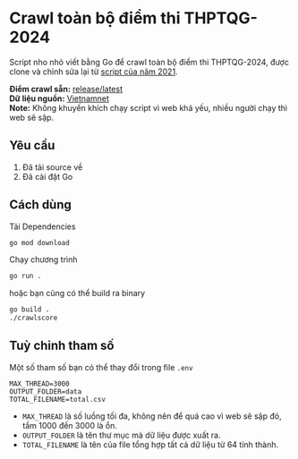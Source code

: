 # Crawl toàn bộ điểm thi THPTQG-2024

Script nho nhỏ viết bằng Go để crawl toàn bộ điểm thi THPTQG-2024, được clone và chỉnh sửa lại từ [script của năm 2021](https://github.com/balldk/crawlscore-thptqg-2021).

**Điểm crawl sẵn:** [release/latest](https://github.com/balldk/crawlscore-thptqg-2024/releases/latest)</br>
**Dữ liệu nguồn:** [Vietnamnet](https://vietnamnet.vn/giao-duc/diem-thi/tra-cuu-diem-thi-tot-nghiep-thpt)</br>
**Note:** Không khuyến khích chạy script vì web khá yếu, nhiều người chạy thì web sẽ sập.

## Yêu cầu

1. Đã tải source về
2. Đã cài đặt Go

## Cách dùng

Tải Dependencies

```bash
go mod download
```

Chạy chương trình

```bash
go run .
```

hoặc bạn cũng có thể build ra binary

```bash
go build .
./crawlscore
```

## Tuỳ chỉnh tham số

Một số tham số bạn có thể thay đổi trong file `.env`

```env
MAX_THREAD=3000
OUTPUT_FOLDER=data
TOTAL_FILENAME=total.csv
```

-   `MAX_THREAD` là số luồng tối đa, không nên để quá cao vì web sẽ sập đó, tầm 1000 đến 3000 là ổn.
-   `OUTPUT_FOLDER` là tên thư mục mà dữ liệu được xuất ra.
-   `TOTAL_FILENAME` là tên của file tổng hợp tất cả dữ liệu từ 64 tỉnh thành.
